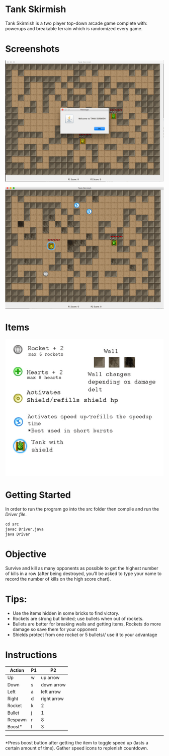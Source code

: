 # Tank Skirmish
Tank Skirmish is a two player top-down arcade game complete with: powerups and breakable terrain which is randomized every game.

# Screenshots
![Start screen](./pic01.png "Start Screen")

![Gameplay](./pic02.png "Gameplay")

# Items
![Item description](./item_desc.png "Item description")

# Getting Started
In order to run the program go into the src folder then compile and run the *Driver file*.
``` shell
cd src
javac Driver.java
java Driver
```

# Objective
Survive and kill as many opponents as possible to get the highest number of kills in a row (after being destroyed, you’ll be asked to type your name to record the number of kills on the high score chart).

# Tips:
* Use the items hidden in some bricks to find victory.
* Rockets are strong but limited; use bullets when out of rockets.
* Bullets are better for breaking walls and getting items, Rockets do more damage so save them for your opponent
* Shields protect from one rocket or 5 bullets// use it to your advantage

# Instructions
| Action | P1 | P2 |
| ------ | ------ | ------ |
| Up | w | up arrow |
| Down | s | down arrow |
| Left | a | left arrow |
| Right | d | right arrow |
| Rocket | k | 2 |
| Bullet | j | 1 |
| Respawn | r | 8 |
| Boost* | l | 3 |
-------------
*Press boost button after getting the item to toggle speed up (lasts a certain amount of time). Gather speed icons to replenish countdown.
